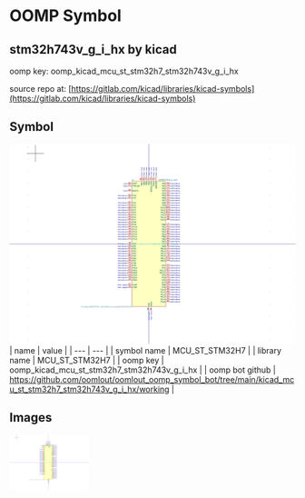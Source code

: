 # OOMP Symbol  
## stm32h743v_g_i_hx  by kicad  
  
oomp key: oomp_kicad_mcu_st_stm32h7_stm32h743v_g_i_hx  
  
source repo at: [https://gitlab.com/kicad/libraries/kicad-symbols](https://gitlab.com/kicad/libraries/kicad-symbols)  
## Symbol  
  
[![working.png](working_600.png)](working.png)  
| name | value | 
| --- | --- | 
| symbol name | MCU_ST_STM32H7 | 
| library name | MCU_ST_STM32H7 | 
| oomp key | oomp_kicad_mcu_st_stm32h7_stm32h743v_g_i_hx | 
| oomp bot github | https://github.com/oomlout/oomlout_oomp_symbol_bot/tree/main/kicad_mcu_st_stm32h7_stm32h743v_g_i_hx/working | 
## Images  
  
[![working.png](working_140.png)](working.png)  
